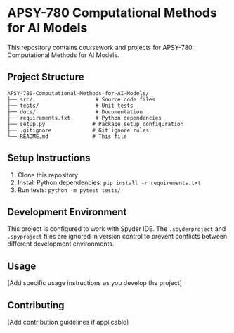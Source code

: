 # APSY-780 Computational Methods for AI Models

This repository contains coursework and projects for APSY-780: Computational Methods for AI Models.

## Project Structure

```
APSY-780-Computational-Methods-for-AI-Models/
├── src/                    # Source code files
├── tests/                  # Unit tests
├── docs/                   # Documentation
├── requirements.txt        # Python dependencies
├── setup.py               # Package setup configuration
├── .gitignore             # Git ignore rules
└── README.md              # This file
```

## Setup Instructions

1. Clone this repository
2. Install Python dependencies: `pip install -r requirements.txt`
3. Run tests: `python -m pytest tests/`

## Development Environment

This project is configured to work with Spyder IDE. The `.spyderproject` and `.spyproject` files are ignored in version control to prevent conflicts between different development environments.

## Usage

[Add specific usage instructions as you develop the project]

## Contributing

[Add contribution guidelines if applicable]

